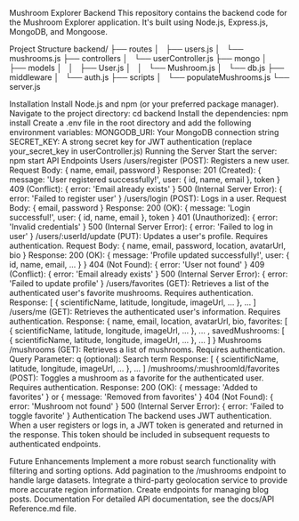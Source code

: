 Mushroom Explorer Backend
This repository contains the backend code for the Mushroom Explorer application. It's built using Node.js, Express.js, MongoDB, and Mongoose.

Project Structure
backend/
├── routes
│   ├── users.js
│   └── mushrooms.js
├── controllers
│   └── userController.js
├── mongo
│   ├── models
│   │   ├── User.js
│   │   └── Mushroom.js
│   └── db.js
├── middleware
│   └── auth.js
├── scripts
│   └── populateMushrooms.js
└── server.js

Installation
Install Node.js and npm (or your preferred package manager).
Navigate to the project directory: cd backend
Install the dependencies: npm install
Create a .env file in the root directory and add the following environment variables:
MONGODB_URI: Your MongoDB connection string
SECRET_KEY: A strong secret key for JWT authentication (replace your_secret_key in userController.js)
Running the Server
Start the server: npm start
API Endpoints
Users
/users/register (POST): Registers a new user.
Request Body: { name, email, password }
Response:
201 (Created): { message: 'User registered successfully!', user: { id, name, email }, token }
409 (Conflict): { error: 'Email already exists' }
500 (Internal Server Error): { error: 'Failed to register user' }
/users/login (POST): Logs in a user.
Request Body: { email, password }
Response:
200 (OK): { message: 'Login successful!', user: { id, name, email }, token }
401 (Unauthorized): { error: 'Invalid credentials' }
500 (Internal Server Error): { error: 'Failed to log in user' }
/users/:userId/update (PUT): Updates a user's profile. Requires authentication.
Request Body: { name, email, password, location, avatarUrl, bio }
Response:
200 (OK): { message: 'Profile updated successfully!', user: { id, name, email, ... } }
404 (Not Found): { error: 'User not found' }
409 (Conflict): { error: 'Email already exists' }
500 (Internal Server Error): { error: 'Failed to update profile' }
/users/favorites (GET): Retrieves a list of the authenticated user's favorite mushrooms. Requires authentication.
Response: [ { scientificName, latitude, longitude, imageUrl, ... }, ... ]
/users/me (GET): Retrieves the authenticated user's information. Requires authentication.
Response: { name, email, location, avatarUrl, bio, favorites: [ { scientificName, latitude, longitude, imageUrl, ... }, ... , savedMushrooms: [ { scientificName, latitude, longitude, imageUrl, ... }, ... ] }
Mushrooms
/mushrooms (GET): Retrieves a list of mushrooms. Requires authentication.
Query Parameter: q (optional): Search term
Response: [ { scientificName, latitude, longitude, imageUrl, ... }, ... ]
/mushrooms/:mushroomId/favorites (POST): Toggles a mushroom as a favorite for the authenticated user. Requires authentication.
Response:
200 (OK): { message: 'Added to favorites' } or { message: 'Removed from favorites' }
404 (Not Found): { error: 'Mushroom not found' }
500 (Internal Server Error): { error: 'Failed to toggle favorite' }
Authentication
The backend uses JWT authentication. When a user registers or logs in, a JWT token is generated and returned in the response. This token should be included in subsequent requests to authenticated endpoints.

Future Enhancements
Implement a more robust search functionality with filtering and sorting options.
Add pagination to the /mushrooms endpoint to handle large datasets.
Integrate a third-party geolocation service to provide more accurate region information.
Create endpoints for managing blog posts.
Documentation
For detailed API documentation, see the docs/API Reference.md file.



